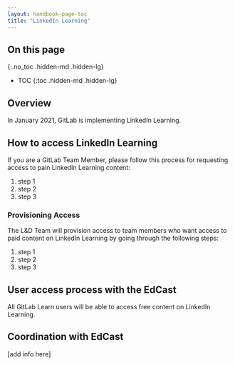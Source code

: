 ```yaml
---
layout: handbook-page-toc
title: "LinkedIn Learning"
---
```


## On this page
{:.no_toc .hidden-md .hidden-lg}

- TOC
{:toc .hidden-md .hidden-lg}

## Overview

In January 2021, GitLab is implementing LinkedIn Learning. 

## How to access LinkedIn Learning

If you are a GitLab Team Member, please follow this process for requesting access to pain LinkedIn Learning content: 

1. step 1 
1. step 2 
1. step 3 

### Provisioning Access 

The L&D Team will provision access to team members who want access to paid content on LinkedIn Learning by going through the following steps: 

1. step 1 
1. step 2 
1. step 3 

## User access process with the EdCast

All GitLab Learn users will be able to access free content on LinkedIn Learning. 

## Coordination with EdCast

[add info here]
